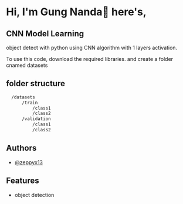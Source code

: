 # Hi, I'm Gung Nanda👋 here's,  
## CNN Model Learning 

object detect with python using CNN algorithm with 1 layers activation.

To use this code, download the required libraries. and create a folder cnamed datasets


## folder structure

```bash
  /datasets
      /train
          /class1
          /class2
      /validation
          /class1
          /class2
```


## Authors

- [@zeppyx13](https://www.github.com/zeppyx13)


## Features

- object detection


